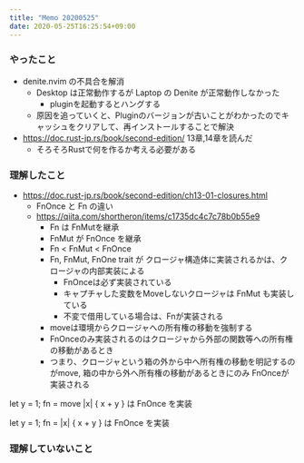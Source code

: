 ```yaml
---
title: "Memo 20200525"
date: 2020-05-25T16:25:54+09:00
---
```


### やったこと
- denite.nvim の不具合を解消
    - Desktop は正常動作するが Laptop の Denite が正常動作しなかった
        - pluginを起動するとハングする
    - 原因を追っていくと、Pluginのバージョンが古いことがわかったのでキャッシュをクリアして、再インストールすることで解決
- https://doc.rust-jp.rs/book/second-edition/ 13章,14章を読んだ
    - そろそろRustで何を作るか考える必要がある

### 理解したこと
- https://doc.rust-jp.rs/book/second-edition/ch13-01-closures.html
    - FnOnce と Fn の違い
    - https://qiita.com/shortheron/items/c1735dc4c7c78b0b55e9
       - Fn は FnMutを継承
       - FnMut が FnOnce を継承
       - Fn < FnMut < FnOnce
       - Fn, FnMut, FnOne trait が クロージャ構造体に実装されるかは、クロージャの内部実装による
           - FnOnceは必ず実装されている
           - キャプチャした変数をMoveしないクロージャは FnMut も実装している
           - 不変で借用している場合は、Fnが実装される
       - moveは環境からクロージャへの所有権の移動を強制する
       - FnOnceのみ実装されるのはクロージャから外部の関数等への所有権の移動があるとき
       - つまり、クロージャという箱の外から中へ所有権の移動を明記するのがmove, 箱の中から外へ所有権の移動があるときにのみ FnOnceが実装される

let y = 1;
fn = move |x| { x + y }  は FnOnce を実装

let y = 1;
fn = |x| { x + y }  は FnOnce を実装

### 理解していないこと
